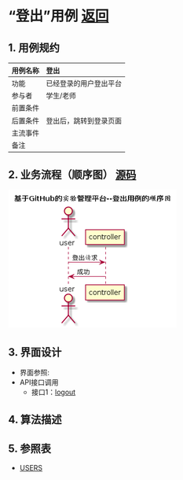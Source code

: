 # “登出”用例 [返回](../README.md)

## 1. 用例规约

|用例名称|登出|
|-------|:-------------|
|功能|已经登录的用户登出平台|
|参与者|学生/老师|
|前置条件| |
|后置条件|登出后，跳转到登录页面|
|主流事件| |
|备注| |

## 2. 业务流程（顺序图） [源码](../src/logout.puml)
![logout](../img/logout.png) 

## 3. 界面设计
- 界面参照: 
- API接口调用
    - 接口1：[logout](../api/logout.md) 

## 4. 算法描述
    
## 5. 参照表

- [USERS](../数据库设计.md/#USERS)
